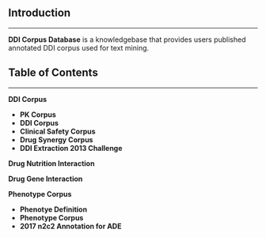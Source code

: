 
## Introduction
---------------

**DDI Corpus Database** is a knowledgebase that provides users published annotated DDI corpus used for text mining. 


## Table of Contents
--------------------
**DDI Corpus**

  * **PK Corpus**
  * **DDI Corpus**
  * **Clinical Safety Corpus**
  * **Drug Synergy Corpus**
  * **DDI Extraction 2013 Challenge**
 
**Drug Nutrition Interaction**

**Drug Gene Interaction**

**Phenotype Corpus**

  * **Phenotye Definition**
  * **Phenotype Corpus**
  * **2017 n2c2 Annotation for ADE**


